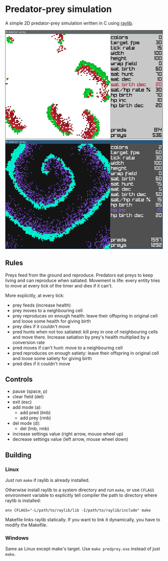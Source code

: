 # Predator-prey simulation

A simple 2D predator-prey simulation written in C using
[raylib](https://github.com/raysan5/raylib).

![](./screenshots/light.png)
![](./screenshots/dark.png)

## Rules

Preys feed from the ground and reproduce.
Predators eat preys to keep living and can reproduce when satiated.
Movement is life: every entity tries to move at every tick of the timer
and dies if it can't.

More explicitly, at every tick:
- prey feeds (increase health)
- prey moves to a neighbouring cell
- prey reproduces on enough health: leave their offspring in
original cell and loose some health for giving birth
- prey dies if it couldn't move
- pred hunts when not too satiated: kill prey in one of neighbouring cells
and move there. Increase satiation by prey's health multiplied by a
conversion rate
- pred moves if can't hunt: move to a neighbouring cell
- pred reproduces on enough satiety: leave their offspring in
original cell and loose some satiety for giving birth
- pred dies if it couldn't move

## Controls

- pause (space, p)
- clear field (del)
- exit (esc)
- add mode (a):
  - add pred (lmb)
  - add prey (rmb)
- del mode (d):
  - del (lmb, rmb)
- increase settings value (right arrow, mouse wheel up)
- decrease settings value (left arrow, mouse wheel down)

## Building

### Linux

Just run `make` if raylib is already installed.

Otherwise install raylib to a system directory and run `make`, or use
`CFLAGS` environment variable to explicitly tell compiler the path to
directory where raylib is installed:
```
env CFLAGS="-L/path/to/raylib/lib -I/path/to/raylib/include" make
```

Makefile links raylib statically. If you want to link it dynamically, you
have to modify the Makefile.

### Windows

Same as Linux except make's target. Use `make predprey.exe` instead of
just `make`.

